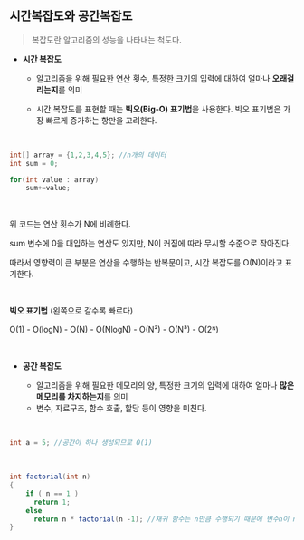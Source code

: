 ## 시간복잡도와 공간복잡도

> 복잡도란 알고리즘의 성능을 나타내는 척도다.

- **시간 복잡도**

  - 알고리즘을 위해 필요한 연산 횟수, 특정한 크기의 입력에 대하여 얼마나 **오래걸리는지**를 의미

  - 시간 복잡도를 표현할 때는 **빅오(Big-O) 표기법**을 사용한다. 빅오 표기법은 가장 빠르게 증가하는 항만을 고려한다.

  <br>

```java
int[] array = {1,2,3,4,5}; //n개의 데이터
int sum = 0;

for(int value : array)
    sum+=value;
```

<br>

위 코드는 연산 횟수가 N에 비례한다.

sum 변수에 0을 대입하는 연산도 있지만, N이 커짐에 따라 무시할 수준으로 작아진다.

따라서 영향력이 큰 부분은 연산을 수행하는 반복문이고, 시간 복잡도를 O(N)이라고 표기한다.

<br>

**빅오 표기법** (왼쪽으로 갈수록 빠르다)

O(1) - O(logN) - O(N) - O(NlogN) - O(N²) - O(N³) - O(2ᴺ)

<br>

- **공간 복잡도**

  - 알고리즘을 위해 필요한 메모리의 양, 특정한 크기의 입력에 대하여 얼마나 **많은 메모리를 차지하는지**를 의미
  - 변수, 자료구조, 함수 호출, 할당 등이 영향을 미친다.

<br>

```java
int a = 5; //공간이 하나 생성되므로 O(1)
```

<br>

```java
int factorial(int n)
{
    if ( n == 1 )
      return 1;
    else
      return n * factorial(n -1); //재귀 함수는 n만큼 수행되기 때문에 변수n이 n개만큼 만들어짐(공간 복잡도는 O(n))
}
```
